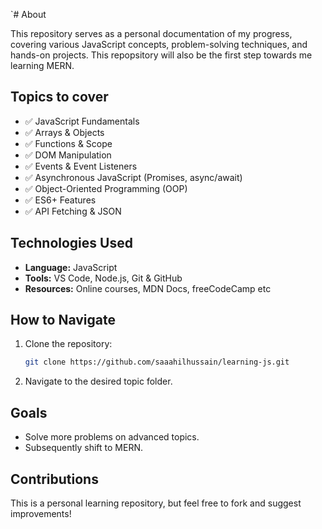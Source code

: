 `# About

This repository serves as a personal documentation of my progress, covering various JavaScript concepts, problem-solving techniques, and hands-on projects. This repopsitory will also be the first step towards me learning MERN.


## Topics to cover
- ✅ JavaScript Fundamentals
- ✅ Arrays & Objects
- ✅ Functions & Scope
- ✅ DOM Manipulation
- ✅ Events & Event Listeners
- ✅ Asynchronous JavaScript (Promises, async/await)
- ✅ Object-Oriented Programming (OOP)
- ✅ ES6+ Features
- ✅ API Fetching & JSON

## Technologies Used
- **Language:** JavaScript
- **Tools:** VS Code, Node.js, Git & GitHub
- **Resources:** Online courses, MDN Docs, freeCodeCamp etc

## How to Navigate 
1. Clone the repository:
   ```sh
   git clone https://github.com/saaahilhussain/learning-js.git
   ```
2. Navigate to the desired topic folder.


## Goals
- Solve more problems on advanced topics.
- Subsequently shift to MERN.

## Contributions
This is a personal learning repository, but feel free to fork and suggest improvements!

